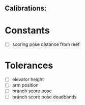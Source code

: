 Calibrations:
----------------

# Constants
- [ ] scoring pose distance from reef

# Tolerances
- [ ] elevator height
- [ ] arm position
- [ ] branch score pose 
- [ ] branch score pose deadbands
